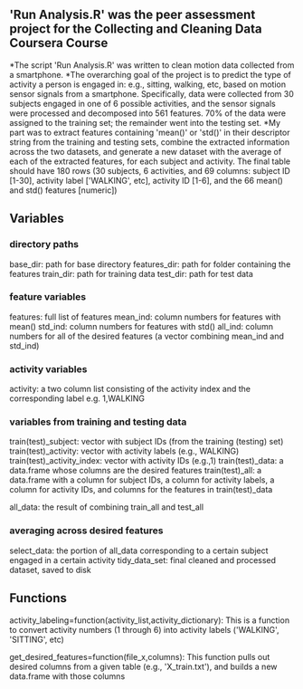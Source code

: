 ## 'Run Analysis.R' was the peer assessment project for the Collecting and Cleaning Data Coursera Course 
*The script 'Run Analysis.R' was written to clean motion data collected from a smartphone. 
*The overarching goal of the project is to predict the type of activity a person is engaged in: e.g., sitting, walking, etc, based on motion sensor signals from a smartphone. Specifically, data were collected from 30 subjects engaged in one of 6 possible activities, and the sensor signals were processed and decomposed into 561 features. 70% of the data were assigned to the training set; the remainder went into the testing set.
*My part was to extract features containing 'mean()' or 'std()' in their descriptor string from the training and testing sets, combine the extracted information across the two datasets, and generate a new dataset with the average of each of the extracted features, for each subject and activity. The final table should have 180 rows (30 subjects, 6 activities, and 69 columns: subject ID [1-30], activity label ['WALKING', etc], activity ID [1-6], and the 66 mean() and std() features [numeric])


## Variables

### directory paths
base_dir: path for base directory
features_dir: path for folder containing the features
train_dir: path for training data
test_dir: path for test data

### feature variables
features: full list of features
mean_ind: column numbers for features with mean()
std_ind: column numbers for features with std()
all_ind: column numbers for all of the desired features (a vector combining mean_ind and std_ind)

### activity variables
activity: a two column list consisting of the activity index and the corresponding label
e.g. 1,WALKING

### variables from training and testing data
train(test)_subject: vector with subject IDs (from the training (testing) set)
train(test)_activity: vector with activity labels (e.g., WALKING)
train(test)_activity_index: vector with activity IDs (e.g.,1)
train(test)_data: a data.frame whose columns are the desired features
train(test)_all: a data.frame with a column for subject IDs, a column for activity labels, a column for activity IDs, and columns for the features in train(test)_data

all_data: the result of combining train_all and test_all

### averaging across desired features
select_data: the portion of all_data corresponding to a certain subject engaged in a certain activity
tidy_data_set: final cleaned and processed dataset, saved to disk

## Functions
activity_labeling=function(activity_list,activity_dictionary):
This is a function to convert activity numbers (1 through 6) into activity labels ('WALKING', 'SITTING', etc)

get_desired_features=function(file_x,columns):
This function pulls out desired columns from a given table (e.g., 'X_train.txt'), 
and builds a new data.frame with those columns

